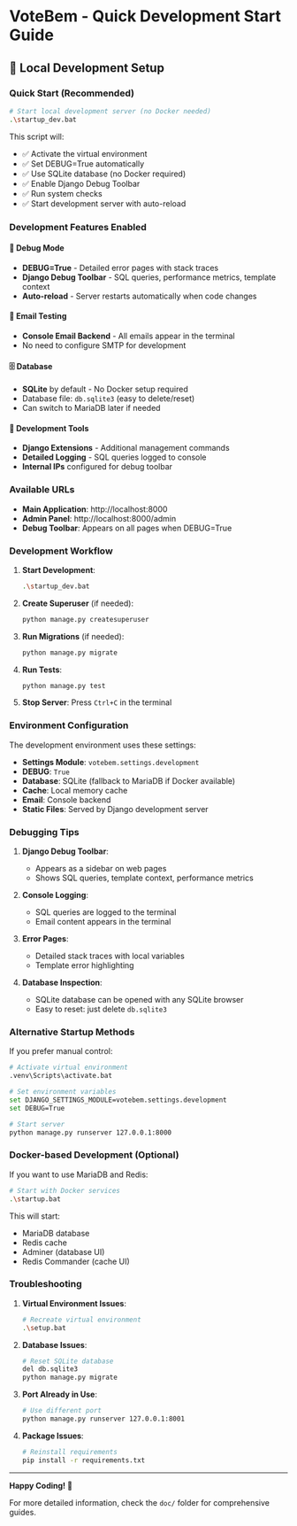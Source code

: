 # VoteBem - Quick Development Start Guide

## 🚀 Local Development Setup

### Quick Start (Recommended)
```bash
# Start local development server (no Docker needed)
.\startup_dev.bat
```

This script will:
- ✅ Activate the virtual environment
- ✅ Set DEBUG=True automatically
- ✅ Use SQLite database (no Docker required)
- ✅ Enable Django Debug Toolbar
- ✅ Run system checks
- ✅ Start development server with auto-reload

### Development Features Enabled

#### 🐛 Debug Mode
- **DEBUG=True** - Detailed error pages with stack traces
- **Django Debug Toolbar** - SQL queries, performance metrics, template context
- **Auto-reload** - Server restarts automatically when code changes

#### 📧 Email Testing
- **Console Email Backend** - All emails appear in the terminal
- No need to configure SMTP for development

#### 🗄️ Database
- **SQLite** by default - No Docker setup required
- Database file: `db.sqlite3` (easy to delete/reset)
- Can switch to MariaDB later if needed

#### 🔧 Development Tools
- **Django Extensions** - Additional management commands
- **Detailed Logging** - SQL queries logged to console
- **Internal IPs** configured for debug toolbar

### Available URLs
- **Main Application**: http://localhost:8000
- **Admin Panel**: http://localhost:8000/admin
- **Debug Toolbar**: Appears on all pages when DEBUG=True

### Development Workflow

1. **Start Development**:
   ```bash
   .\startup_dev.bat
   ```

2. **Create Superuser** (if needed):
   ```bash
   python manage.py createsuperuser
   ```

3. **Run Migrations** (if needed):
   ```bash
   python manage.py migrate
   ```

4. **Run Tests**:
   ```bash
   python manage.py test
   ```

5. **Stop Server**: Press `Ctrl+C` in the terminal

### Environment Configuration

The development environment uses these settings:
- **Settings Module**: `votebem.settings.development`
- **DEBUG**: `True`
- **Database**: SQLite (fallback to MariaDB if Docker available)
- **Cache**: Local memory cache
- **Email**: Console backend
- **Static Files**: Served by Django development server

### Debugging Tips

1. **Django Debug Toolbar**: 
   - Appears as a sidebar on web pages
   - Shows SQL queries, template context, performance metrics

2. **Console Logging**:
   - SQL queries are logged to the terminal
   - Email content appears in the terminal

3. **Error Pages**:
   - Detailed stack traces with local variables
   - Template error highlighting

4. **Database Inspection**:
   - SQLite database can be opened with any SQLite browser
   - Easy to reset: just delete `db.sqlite3`

### Alternative Startup Methods

If you prefer manual control:

```bash
# Activate virtual environment
.venv\Scripts\activate.bat

# Set environment variables
set DJANGO_SETTINGS_MODULE=votebem.settings.development
set DEBUG=True

# Start server
python manage.py runserver 127.0.0.1:8000
```

### Docker-based Development (Optional)

If you want to use MariaDB and Redis:

```bash
# Start with Docker services
.\startup.bat
```

This will start:
- MariaDB database
- Redis cache
- Adminer (database UI)
- Redis Commander (cache UI)

### Troubleshooting

1. **Virtual Environment Issues**:
   ```bash
   # Recreate virtual environment
   .\setup.bat
   ```

2. **Database Issues**:
   ```bash
   # Reset SQLite database
   del db.sqlite3
   python manage.py migrate
   ```

3. **Port Already in Use**:
   ```bash
   # Use different port
   python manage.py runserver 127.0.0.1:8001
   ```

4. **Package Issues**:
   ```bash
   # Reinstall requirements
   pip install -r requirements.txt
   ```

---

**Happy Coding! 🎉**

For more detailed information, check the `doc/` folder for comprehensive guides.